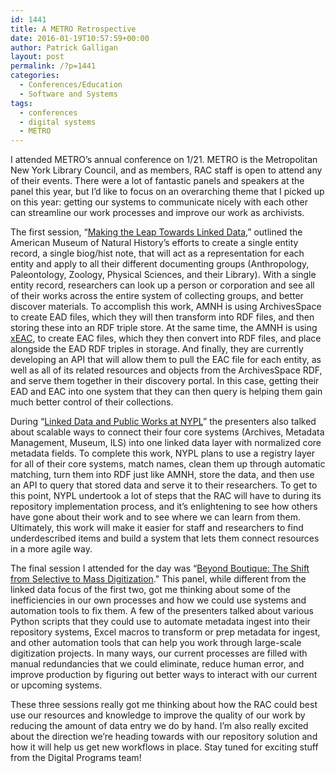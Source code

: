 ```yaml
---
id: 1441
title: A METRO Retrospective
date: 2016-01-19T10:57:59+00:00
author: Patrick Galligan
layout: post
permalink: /?p=1441
categories:
  - Conferences/Education
  - Software and Systems
tags:
  - conferences
  - digital systems
  - METRO
---
```

I attended METRO’s annual conference on 1/21. METRO is the Metropolitan New York Library Council, and as members, RAC staff is open to attend any of their events. There were a lot of fantastic panels and speakers at the panel this year, but I’d like to focus on an overarching theme that I picked up on this year: getting our systems to communicate nicely with each other can streamline our work processes and improve our work as archivists.

<!--more-->

The first session, “[Making the Leap Towards Linked Data](https://drive.google.com/file/d/0B3Mh8PAXKHOlZGpoU1ZCUk5WVDA/view),” outlined the American Museum of Natural History’s efforts to create a single entity record, a single biog/hist note, that will act as a representation for each entity and apply to all their different documenting groups (Anthropology, Paleontology, Zoology, Physical Sciences, and their Library). With a single entity record, researchers can look up a person or corporation and see all of their works across the entire system of collecting groups, and better discover materials. To accomplish this work, AMNH is using ArchivesSpace to create EAD files, which they will then transform into RDF files, and then storing these into an RDF triple store. At the same time, the AMNH is using [xEAC](https://github.com/ewg118/xEAC), to create EAC files, which they then convert into RDF files, and place alongside the EAD RDF triples in storage. And finally, they are currently developing an API that will allow them to pull the EAC file for each entity, as well as all of its related resources and objects from the ArchivesSpace RDF, and serve them together in their discovery portal. In this case, getting their EAD and EAC into one system that they can then query is helping them gain much better control of their collections.

During “[Linked Data and Public Works at NYPL](https://drive.google.com/file/d/0B3Mh8PAXKHOlVDBIbEhaR3h5cGs/view)” the presenters also talked about scalable ways to connect their four core systems (Archives, Metadata Management, Museum, ILS) into one linked data layer with normalized core metadata fields. To complete this work, NYPL plans to use a registry layer for all of their core systems, match names, clean them up through automatic matching, turn them into RDF just like AMNH, store the data, and then use an API to query that stored data and serve it to their researchers. To get to this point, NYPL undertook a lot of steps that the RAC will have to during its repository implementation process, and it’s enlightening to see how others have gone about their work and to see where we can learn from them. Ultimately, this work will make it easier for staff and researchers to find underdescribed items and build a system that lets them connect resources in a more agile way.

The final session I attended for the day was “[Beyond Boutique: The Shift from Selective to Mass Digitization](https://drive.google.com/file/d/0B3Mh8PAXKHOlR1JyWnNCUGlzZnM/view)." This panel, while different from the linked data focus of the first two, got me thinking about some of the inefficiencies in our own processes and how we could use systems and automation tools to fix them. A few of the presenters talked about various Python scripts that they could use to automate metadata ingest into their repository systems, Excel macros to transform or prep metadata for ingest, and other automation tools that can help you work through large-scale digitization projects. In many ways, our current processes are filled with manual redundancies that we could eliminate, reduce human error, and improve production by figuring out better ways to interact with our current or upcoming systems.

These three sessions really got me thinking about how the RAC could best use our resources and knowledge to improve the quality of our work by reducing the amount of data entry we do by hand. I’m also really excited about the direction we’re heading towards with our repository solution and how it will help us get new workflows in place. Stay tuned for exciting stuff from the Digital Programs team!
